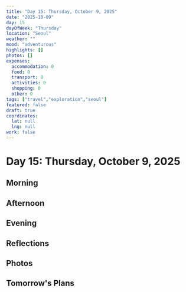 ```yaml
---
title: "Day 15: Thursday, October 9, 2025"
date: "2025-10-09"
day: 15
dayOfWeek: "Thursday"
location: "Seoul"
weather: ""
mood: "adventurous"
highlights: []
photos: []
expenses:
  accommodation: 0
  food: 0
  transport: 0
  activities: 0
  shopping: 0
  other: 0
tags: ["travel","exploration","seoul"]
featured: false
draft: true
coordinates:
  lat: null
  lng: null
work: false
---
```

# Day 15: Thursday, October 9, 2025

## Morning

## Afternoon

## Evening

## Reflections

## Photos

## Tomorrow's Plans
